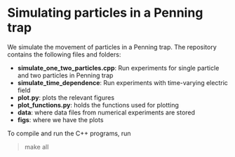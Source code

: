 # Simulating particles in a Penning trap

We simulate the movement of particles in a Penning trap. 
The repository contains the following files and folders:

- **simulate_one_two_particles.cpp**: Run experiments for single particle and two particles in Penning trap
- **simulate_time_dependence**: Run experiments with time-varying electric field
- **plot.py**: plots the relevant figures
- **plot_functions.py**: holds the functions used for plotting
- **data**: where data files from numerical experiments are stored
- **figs**: where we have the plots

To compile and run the C++ programs, run
> make all

